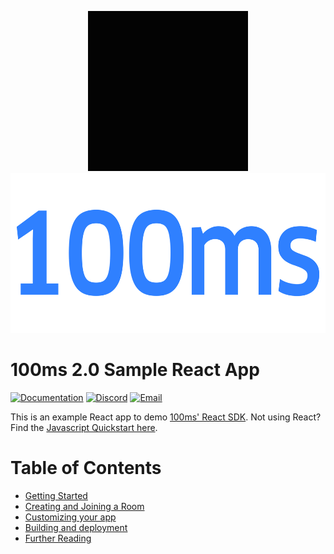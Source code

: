 <p align="center" 
  <a href="https://100ms.live/">
  <img src="https://github.com/100mslive/100ms-ios-sdk/blob/main/100ms.gif" height=256/> 
  <img src="https://github.com/100mslive/100ms-ios-sdk/blob/main/100ms.svg" title="100ms logo" float=center height=256>
</p>


# 100ms 2.0 Sample React App

[![Documentation](https://img.shields.io/badge/Read-Documentation-blue)](https://docs.100ms.live/javascript/v2/foundation/basics)
[![Discord](https://img.shields.io/badge/Community-Join%20on%20Discord-blue)](https://discord.gg/F8cNgbjSaQ)
[![Email](https://img.shields.io/badge/Contact-Know%20More-blue)](mailto:founders@100ms.live)

This is an example React app to demo [100ms' React SDK](https://www.npmjs.com/package/@100mslive/react-sdk).
Not using React? Find the [Javascript Quickstart here](https://docs.100ms.live/javascript/v2/guides/javascript-quickstart).

# Table of Contents
* [Getting Started](https://github.com/100mslive/100ms-web/wiki/Getting-Started)
* [Creating and Joining a Room](https://github.com/100mslive/100ms-web/wiki/Creating-and-joining-a-room)
* [Customizing your app](https://github.com/100mslive/100ms-web/wiki/Customizing-your-app)
* [Building and deployment](https://github.com/100mslive/100ms-web/wiki/Building-and-deployment)
* [Further Reading](https://github.com/100mslive/100ms-web/wiki/Further-reading)
